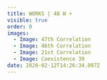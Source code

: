 ```yaml
---
title: WORKS | 48 W +
visible: true
order: 0
images:
  - Image: 47th Correlation
  - Image: 46th Correlation
  - Image: 21st Correlation
  - Image: Coexistence 39
date: 2020-02-12T14:26:34.097Z
---
```


